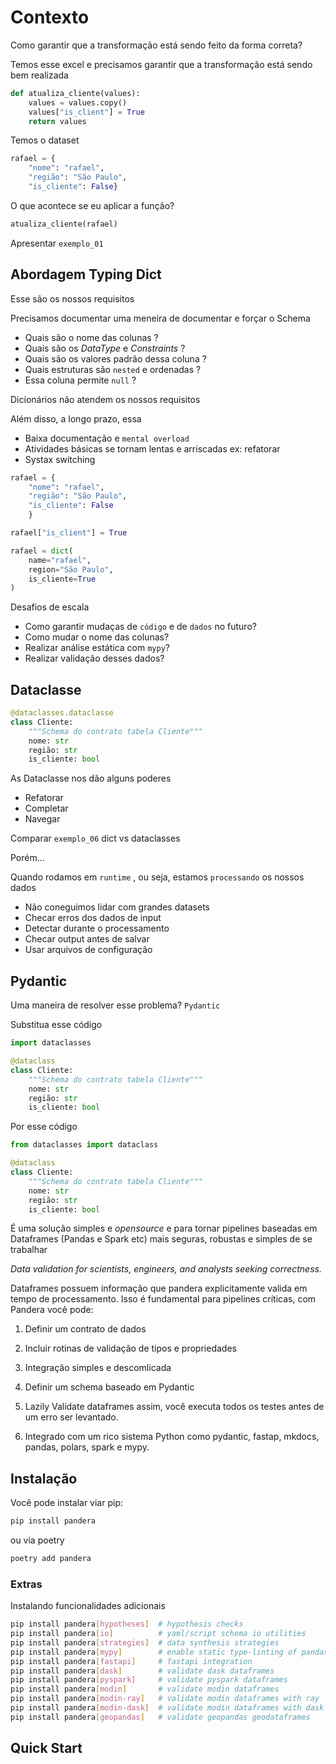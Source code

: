 # Contexto

Como garantir que a transformação está sendo feito da forma correta?

Temos esse excel e precisamos garantir que a transformação está sendo bem realizada 

```python
def atualiza_cliente(values):
    values = values.copy()
    values["is_client"] = True
    return values
```

Temos o dataset

```python
rafael = {
    "nome": "rafael",
    "região": "São Paulo",
    "is_cliente": False}
```

O que acontece se eu aplicar a função?

```python
atualiza_cliente(rafael)
```

Apresentar `exemplo_01`

## Abordagem Typing Dict

Esse são os nossos requisitos

Precisamos documentar uma meneira de documentar e forçar o Schema
  - Quais são o nome das colunas ?
  - Quais são os *DataType* e *Constraints* ?
  - Quais são os valores padrão dessa coluna ?
  - Quais estruturas são `nested` e ordenadas ?
  - Essa coluna permite `null` ?

Dicionários não atendem os nossos requisitos

Além disso, a longo prazo, essa
- Baixa documentação e `mental overload`
- Atividades básicas se tornam lentas e arriscadas ex: refatorar
- Systax switching

```python
rafael = {
    "nome": "rafael",
    "região": "São Paulo",
    "is_cliente": False
    }
```

```python
rafael["is_client"] = True
```

```python
rafael = dict(
    name="rafael",
    region="São Paulo",
    is_cliente=True
)
```

Desafios de escala
  - Como garantir mudaças de `código` e de `dados` no futuro?
  - Como mudar o nome das colunas?
  - Realizar análise estática com `mypy`?
  - Realizar validação desses dados?

## Dataclasse

```python
@dataclasses.dataclasse
class Cliente:
    """Schema do contrato tabela Cliente"""
    nome: str
    região: str
    is_cliente: bool
```

As Dataclasse nos dão alguns poderes
- Refatorar
- Completar
- Navegar

Comparar `exemplo_06` dict vs dataclasses

Porém...

Quando rodamos em `runtime` , ou seja, estamos `processando` os nossos dados
- Não coneguimos lidar com grandes datasets
- Checar erros dos dados de input
- Detectar durante o processamento
- Checar output antes de salvar
- Usar arquivos de configuração

## Pydantic

Uma maneira de resolver esse problema? `Pydantic`

Substitua esse código

```python
import dataclasses

@dataclass
class Cliente:
    """Schema do contrato tabela Cliente"""
    nome: str
    região: str
    is_cliente: bool
```

Por esse código

```python
from dataclasses import dataclass

@dataclass
class Cliente:
    """Schema do contrato tabela Cliente"""
    nome: str
    região: str
    is_cliente: bool
```










É uma solução simples e *opensource* e para tornar pipelines baseadas em Dataframes (Pandas e Spark etc) mais seguras, robustas e simples de se trabalhar

*Data validation for scientists, engineers, and analysts seeking correctness.*

Dataframes possuem informação que pandera explicitamente valida em tempo de processamento. Isso é fundamental para pipelines críticas, com Pandera você pode:

1) Definir um contrato de dados

2) Incluir rotinas de validação de tipos e propriedades

3) Integração simples e descomlicada

4) Definir um schema baseado em Pydantic

5) Lazily Validate dataframes assim, você executa todos os testes antes de um erro ser levantado.

6) Integrado com um rico sistema Python como pydantic, fastap, mkdocs, pandas, polars, spark e mypy.

## Instalação

Você pode instalar viar pip:

```bash
pip install pandera
```

ou via poetry

```bash
poetry add pandera
```

### Extras

Instalando funcionalidades adicionais

```bash
pip install pandera[hypotheses]  # hypothesis checks
pip install pandera[io]          # yaml/script schema io utilities
pip install pandera[strategies]  # data synthesis strategies
pip install pandera[mypy]        # enable static type-linting of pandas
pip install pandera[fastapi]     # fastapi integration
pip install pandera[dask]        # validate dask dataframes
pip install pandera[pyspark]     # validate pyspark dataframes
pip install pandera[modin]       # validate modin dataframes
pip install pandera[modin-ray]   # validate modin dataframes with ray
pip install pandera[modin-dask]  # validate modin dataframes with dask
pip install pandera[geopandas]   # validate geopandas geodataframes
```

## Quick Start